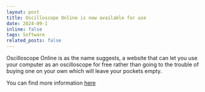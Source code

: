 ```yaml
---
layout: post
title: Oscilloscope Online is now available for use
date: 2024-09-1
inline: false
tags: Software
related_posts: false
---
```


Oscilloscope Online is as the name suggests, a website that can let you use your computer as an oscilloscope for free rather than going to the trouble of buying one on your own which will leave your pockets empty.

You can find more information [here](https://kinghowler.github.io/projects/Oscilloscope%20Online/)